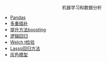 <div align='center'>
机器学习和数据分析
</div>

- [Pandas](/machine_learning/pandas.md)
- [多重插补](/machine_learning/多重插补.md)
- [提升方法boosting](/machine_learning/提升方法(boosting).md)
- [逻辑回归](/machine_learning/logistics.md)
- [Welch t检验](/machine_learning/Welch_t检验.md)
- [Lasso回归方法](/machine_learning/Lasso.md)   
- [灰色模型](/machine_learning/grey_model.md)